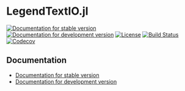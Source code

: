 # LegendTextIO.jl

[![Documentation for stable version](https://img.shields.io/badge/docs-stable-blue.svg)](https://legend-exp.github.io/LegendTextIO.jl/stable)
[![Documentation for development version](https://img.shields.io/badge/docs-dev-blue.svg)](https://legend-exp.github.io/LegendTextIO.jl/dev)
[![License](http://img.shields.io/badge/license-MIT-brightgreen.svg?style=flat)](LICENSE.md)
[![Build Status](https://github.com/legend-exp/LegendTextIO.jl/workflows/CI/badge.svg?branch=master)](https://github.com/legend-exp/LegendTextIO.jl/actions?query=workflow%3ACI)
[![Codecov](https://codecov.io/gh/legend-exp/LegendTextIO.jl/branch/master/graph/badge.svg)](https://codecov.io/gh/legend-exp/LegendTextIO.jl)


## Documentation

* [Documentation for stable version](https://legend-exp.github.io/LegendTextIO.jl/stable)
* [Documentation for development version](https://legend-exp.github.io/LegendTextIO.jl/dev)
